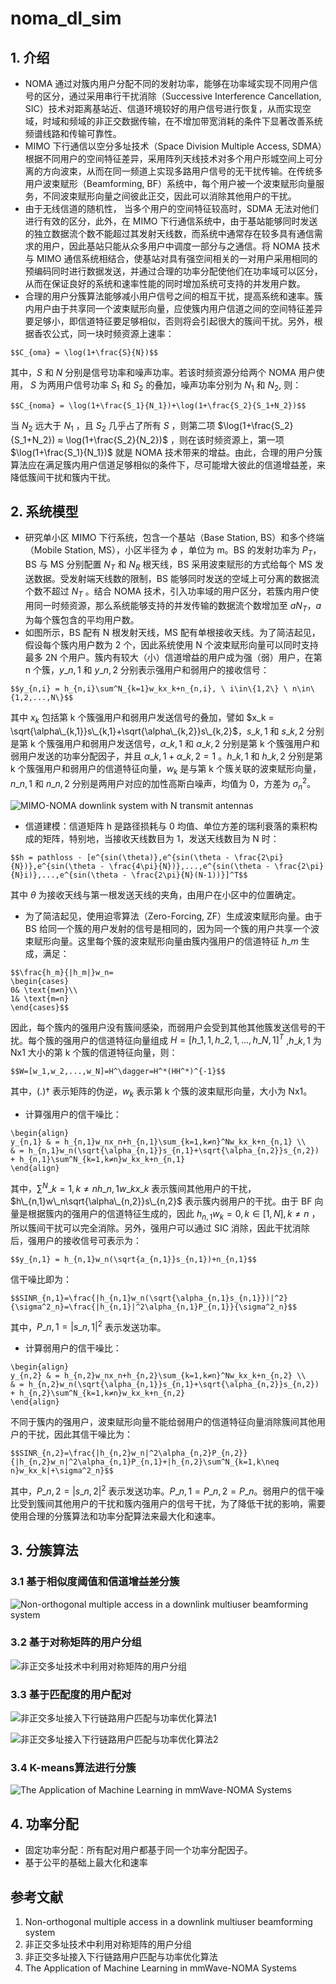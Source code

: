 # noma_dl_sim
## 1. 介绍
- NOMA 通过对簇内用户分配不同的发射功率，能够在功率域实现不同用户信号的区分，通过采用串行干扰消除（Successive Interference Cancellation, SIC）技术对距离基站近、信道环境较好的用户信号进行恢复，从而实现空域，时域和频域的非正交数据传输，在不增加带宽消耗的条件下显著改善系统频谱线路和传输可靠性。
- MIMO 下行通信以空分多址技术（Space Division Multiple Access, SDMA）根据不同用户的空间特征差异，采用阵列天线技术对多个用户形城空间上可分离的方向波束，从而在同一频道上实现多路用户信号的无干扰传输。在传统多用户波束赋形（Beamforming, BF）系统中，每个用户被一个波束赋形向量服务，不同波束赋形向量之间彼此正交，因此可以消除其他用户的干扰。
- 由于无线信道的随机性， 当多个用户的空间特征较高时，SDMA 无法对他们进行有效的区分，此外，在 MIMO 下行通信系统中，由于基站能够同时发送的独立数据流个数不能超过其发射天线数，而系统中通常存在较多具有通信需求的用户，因此基站只能从众多用户中调度一部分与之通信。将 NOMA 技术与 MIMO 通信系统相结合，使基站对具有强空间相关的一对用户采用相同的预编码同时进行数据发送，并通过合理的功率分配使他们在功率域可以区分，从而在保证良好的系统和速率性能的同时增加系统可支持的并发用户数。
- 合理的用户分簇算法能够减小用户信号之间的相互干扰，提高系统和速率。簇内用户由于共享同一个波束赋形向量，应使簇内用户信道之间的空间特征差异要足够小，即信道特征要足够相似，否则将会引起很大的簇间干扰。另外，根据香农公式，同一块时频资源上速率：
```mathjax
$$C_{oma} = \log(1+\frac{S}{N})$$
```
其中，$S$ 和 $N$ 分别是信号功率和噪声功率。若该时频资源分给两个 NOMA 用户使用， $S$ 为两用户信号功率 $S_1$ 和 $S_2$ 的叠加，噪声功率分别为 $N_1$ 和 $N_2$, 则：
```mathjax
$$C_{noma} = \log(1+\frac{S_1}{N_1})+\log(1+\frac{S_2}{S_1+N_2})$$
```
当 $N_2$ 远大于 $N_1$ ，且 $S_2$ 几乎占了所有 $S$ ，则第二项 $\log(1+\frac{S_2}{S_1+N_2}) ≈ \log(1+\frac{S_2}{N_2})$ ，则在该时频资源上，第一项 $\log(1+\frac{S_1}{N_1})$ 就是 NOMA 技术带来的增益。由此，合理的用户分簇算法应在满足簇内用户信道足够相似的条件下，尽可能增大彼此的信道增益差，来降低簇间干扰和簇内干扰。
## 2. 系统模型
- 研究单小区 MIMO 下行系统，包含一个基站（Base Station, BS）和多个终端（Mobile Station, MS），小区半径为 $\phi$ ，单位为 m。BS 的发射功率为 $P_T$，BS 与 MS 分别配置 $N_T$ 和 $N_R$ 根天线，BS 采用波束赋形的方式给每个 MS 发送数据。受发射端天线数的限制，BS 能够同时发送的空域上可分离的数据流个数不超过 $N_T$ 。结合 NOMA 技术，引入功率域的用户区分，若簇内用户使用同一时频资源，那么系统能够支持的并发传输的数据流个数增加至 $aN_T$，$a$ 为每个簇包含的平均用户数。
- 如图所示，BS 配有 N 根发射天线，MS 配有单根接收天线。为了简洁起见，假设每个簇内用户数为 2 个，因此系统使用 N 个波束赋形向量可以同时支持最多 2N 个用户。簇内有较大（小）信道增益的用户成为强（弱）用户，在第 n 个簇，$y\_{n,1}$ 和 $y\_{n,2}$ 分别表示强用户和弱用户的接收信号：
```mathjax
$$y_{n,i} = h_{n,i}\sum^N_{k=1}w_kx_k+n_{n,i}, \ i\in\{1,2\} \ n\in\{1,2,...,N\}$$
```
其中 $x_k$ 包括第 k 个簇强用户和弱用户发送信号的叠加，譬如 $x_k = \sqrt{\alpha\_{k,1}}s\_{k,1}+\sqrt{\alpha\_{k,2}}s\_{k,2}$，$s\_{k,1}$ 和 $s\_{k,2}$ 分别是第 k 个簇强用户和弱用户发送信号，$\alpha\_{k,1}$ 和 $\alpha\_{k,2}$ 分别是第 k 个簇强用户和弱用户发送的功率分配因子，并且 $\alpha\_{k,1}+\alpha\_{k,2}=1$ 。$h\_{k,1}$ 和 $h\_{k,2}$ 分别是第 k 个簇强用户和弱用户的信道特征向量，$w_k$ 是与第 k 个簇关联的波束赋形向量，$n\_{n,1}$ 和 $n\_{n,2}$ 分别是两用户对应的加性高斯白噪声，均值为 0，方差为 $\sigma^2_n$。

![MIMO-NOMA downlink system with N transmit antennas](_v_images/_mimonomado_1525946322_6564.png)
- 信道建模：信道矩阵 h 是路径损耗与 0 均值、单位方差的瑞利衰落的乘积构成的矩阵，特别地，当接收天线数目为 1，发送天线数目为 N 时：
```mathjax
$$h = pathloss · [e^{sin(\theta)},e^{sin(\theta - \frac{2\pi}{N})},e^{sin(\theta - \frac{4\pi}{N})},...,e^{sin(\theta - \frac{2\pi}{N}i)},...,e^{sin(\theta - \frac{2\pi}{N}(N-1))}]^T$$
```
其中 $\theta$ 为接收天线与第一根发送天线的夹角，由用户在小区中的位置确定。
- 为了简洁起见，使用迫零算法（Zero-Forcing, ZF）生成波束赋形向量。由于BS 给同一个簇的用户发射的信号是相同的，因为同一个簇的用户共享一个波束赋形向量。这里每个簇的波束赋形向量由簇内强用户的信道特征 $h\_m$ 生成，满足：
```mathjax
$$\frac{h_m}{|h_m|}w_n=
\begin{cases}
0& \text{m≠n}\\
1& \text{m=n}
\end{cases}$$
```
因此，每个簇内的强用户没有簇间感染，而弱用户会受到其他其他簇发送信号的干扰。每个簇的强用户的信道特征向量组成 $H = [h\_{1,1}, h\_{2,1},..., h\_{N,1}]^T$ ,$h\_{k,1}$ 为 Nx1 大小的第 k 个簇的信道特征向量，则：
```mathjax
$$W=[w_1,w_2,...,w_N]=H^\dagger=H^*(HH^*)^{-1}$$
```
其中，$(.)\dagger$ 表示矩阵的伪逆，$w_k$ 表示第 k 个簇的波束赋形向量，大小为 Nx1。
- 计算强用户的信干噪比：
```mathjax
\begin{align}
y_{n,1} & = h_{n,1}w_nx_n+h_{n,1}\sum_{k=1,k≠n}^Nw_kx_k+n_{n,1} \\
& = h_{n,1}w_n(\sqrt{\alpha_{n,1}}s_{n,1}+\sqrt{\alpha_{n,2}}s_{n,2}) + h_{n,1}\sum^N_{k=1,k≠n}w_kx_k+n_{n,1}
\end{align}
```
其中，$\sum^N\_{k=1,k≠n}h\_{n,1}w\_kx\_k$ 表示簇间其他用户的干扰，$h\_{n,1}w\_n\sqrt{\alpha\_{n,2}}s\_{n,2}$ 表示簇内弱用户的干扰。由于 BF 向量是根据簇内的强用户的信道特征生成的，因此 $h_{n,1}w_k=0,k\in[1,N],k\neq n$ ，所以簇间干扰可以完全消除。另外，强用户可以通过 SIC 消除，因此干扰消除后，强用户的接收信号可表示为：
```mathjax
$$y_{n,1} = h_{n,1}w_n(\sqrt{a_{n,1}}s_{n,1})+n_{n,1}$$
```
信干噪比即为：
```mathjax
$$SINR_{n,1}=\frac{|h_{n,1}w_n(\sqrt{\alpha_{n,1}s_{n,1}})|^2}{\sigma^2_n}=\frac{|h_{n,1}|^2\alpha_{n,1}P_{n,1}}{\sigma^2_n}$$
```
其中，$P\_{n,1}=|s\_{n,1}|^2$ 表示发送功率。
- 计算弱用户的信干噪比：
```mathjax
\begin{align}
y_{n,2} & = h_{n,2}w_nx_n+h_{n,2}\sum_{k=1,k≠n}^Nw_kx_k+n_{n,2} \\
& = h_{n,2}w_n(\sqrt{\alpha_{n,1}}s_{n,1}+\sqrt{\alpha_{n,2}}s_{n,2}) + h_{n,2}\sum^N_{k=1,k≠n}w_kx_k+n_{n,2}
\end{align}
```
不同于簇内的强用户，波束赋形向量不能给弱用户的信道特征向量消除簇间其他用户的干扰，因此其信干噪比为：
```mathjax
$$SINR_{n,2}=\frac{|h_{n,2}w_n|^2\alpha_{n,2}P_{n,2}}{|h_{n,2}w_n|^2\alpha_{n,1}P_{n,1}+|h_{n,2}\sum^N_{k=1,k\neq n}w_kx_k|+\sigma^2_n}$$
```
其中，$P\_{n,2}=|s\_{n,2}|^2$ 表示发送功率。$P\_{n,1}=P\_{n,2}=P\_n$。弱用户的信干噪比受到簇间其他用户的干扰和簇内强用户的信号干扰，为了降低干扰的影响，需要使用合理的分簇算法和功率分配算法来最大化和速率。
## 3. 分簇算法
### 3.1 基于相似度阈值和信道增益差分簇
![Non-orthogonal multiple access in a downlink multiuser beamforming system](_v_images/_nonorthogo_1526549260_18971.png)
### 3.2 基于对称矩阵的用户分组
![非正交多址技术中利用对称矩阵的用户分组](_v_images/_非正交多址技术中利用_1526549699_15709.png)
### 3.3 基于匹配度的用户配对
![非正交多址接入下行链路用户匹配与功率优化算法1](_v_images/_非正交多址接入下行链_1526549927_4116.png)

![非正交多址接入下行链路用户匹配与功率优化算法2](_v_images/_非正交多址接入下行链_1526549804_25289.png)
### 3.4 K-means算法进行分簇
![The Application of Machine Learning in mmWave-NOMA Systems](_v_images/_theapplica_1526549859_1747.png)
## 4. 功率分配
- 固定功率分配：所有配对用户都基于同一个功率分配因子。
- 基于公平的基础上最大化和速率
## 参考文献
1. Non-orthogonal multiple access in a downlink multiuser beamforming system
2. 非正交多址技术中利用对称矩阵的用户分组
3. 非正交多址接入下行链路用户匹配与功率优化算法
4. The Application of Machine Learning in mmWave-NOMA Systems
